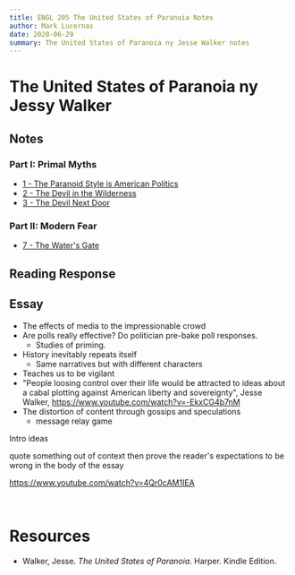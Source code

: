 ```yaml
---
title: ENGL 205 The United States of Paranoia Notes
author: Mark Lucernas
date: 2020-06-29
summary: The United States of Paranoia ny Jesse Walker notes
---
```



# The United States of Paranoia ny Jessy Walker

## Notes

### Part I: Primal Myths

  - [1 - The Paranoid Style is American Politics](notes/part-1/ch-1)
  - [2 - The Devil in the Wilderness](notes/part-1/ch-2)
  - [3 - The Devil Next Door](notes/part-1/ch-3)

### Part II: Modern Fear

  - [7 - The Water's Gate](notes/part-2/ch-7)


## Reading Response


## Essay

- The effects of media to the impressionable crowd
- Are polls really effective? Do politician pre-bake poll responses.
  - Studies of priming.
- History inevitably repeats itself
  - Same narratives but with different characters
- Teaches us to be vigilant
- "People loosing control over their life would be attracted to ideas about a
  cabal plotting against American liberty and sovereignty", Jesse Walker,
  https://www.youtube.com/watch?v=-EkxCG4b7nM
- The distortion of content through gossips and speculations
  - message relay game


Intro ideas

quote something out of context then prove the reader's expectations to be
wrong in the body of the essay

https://www.youtube.com/watch?v=4Qr0cAM1IEA

<br>

# Resources

  - Walker, Jesse. _The United States of Paranoia_. Harper. Kindle Edition.
